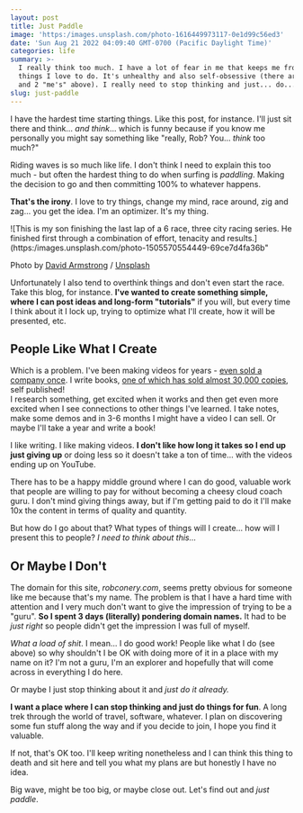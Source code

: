 ```yaml
---
layout: post
title: Just Paddle
image: 'https:/images.unsplash.com/photo-1616449973117-0e1d99c56ed3'
date: 'Sun Aug 21 2022 04:09:40 GMT-0700 (Pacific Daylight Time)'
categories: life
summary: >-
  I really think too much. I have a lot of fear in me that keeps me from doing
  things I love to do. It's unhealthy and also self-obsessive (there are 3 "I's"
  and 2 "me's" above). I really need to stop thinking and just... do...
slug: just-paddle
---
```


I have the hardest time starting things. Like this post, for instance. I'll just sit there and think... _and think_... which is funny because if you know me personally you might say something like "really, Rob? You... _think_ too much?"

Riding waves is so much like life. I don't think I need to explain this too much - but often the hardest thing to do when surfing is _paddling_. Making the decision to go and then committing 100% to whatever happens. 

**That's the irony**. I love to try things, change my mind, race around, zig and zag... you get the idea. I'm an optimizer. It's my thing.

![This is my son finishing the last lap of a 6 race, three city racing series.  He finished first through a combination of effort, tenacity and results.](https:/images.unsplash.com/photo-1505570554449-69ce7d4fa36b"

Photo by [David Armstrong](https://unsplash.com/@armstrong99?utm%5Fsource=ghost&utm%5Fmedium=referral&utm%5Fcampaign=api-credit) / [Unsplash](https://unsplash.com/?utm%5Fsource=ghost&utm%5Fmedium=referral&utm%5Fcampaign=api-credit)

Unfortunately I also tend to overthink things and don't even start the race. Take this blog, for instance. **I've wanted to create something simple, where I can post ideas and long-form "tutorials"** if you will, but every time I think about it I lock up, trying to optimize what I'll create, how it will be presented, etc.

## People Like What I Create

Which is a problem. I've been making videos for years - [even sold a company once](https://www.google.com/url?sa=t&rct=j&q=&esrc=s&source=web&cd=&cad=rja&uact=8&ved=2ahUKEwja0qax0Nb5AhX7HTQIHSljA10QFnoECAgQAQ&url=https%3A%2F%2Fwww.crunchbase.com%2Forganization%2Ftekpub&usg=AOvVaw2jyToKdVO1oOYh4moi5lhX). I write books, [one of which has sold almost 30,000 copies](//products/the-imposters-handbook/), self published!  
I research something, get excited when it works and then get even more excited when I see connections to other things I've learned. I take notes, make some demos and in 3-6 months I might have a video I can sell. Or maybe I'll take a year and write a book!

I like writing. I like making videos. **I don't like how long it takes so I end up just giving up** or doing less so it doesn't take a ton of time... with the videos ending up on YouTube.

There has to be a happy middle ground where I can do good, valuable work that people are willing to pay for without becoming a cheesy cloud coach guru. I don't mind giving things away, but if I'm getting paid to do it I'll make 10x the content in terms of quality and quantity.

But how do I go about that? What types of things will I create... how will I present this to people? _I need to think about this..._

## Or Maybe I Don't

The domain for this site, _robconery.com_, seems pretty obvious for someone like me because that's my name. The problem is that I have a hard time with attention and I very much don't want to give the impression of trying to be a "guru". **So I spent 3 days (literally) pondering domain names.** It had to be _just right_ so people didn't get the impression I was full of myself.

_What a load of shit_. I mean... I do good work! People like what I do (see above) so why shouldn't I be OK with doing more of it in a place with my name on it? I'm not a guru, I'm an explorer and hopefully that will come across in everything I do here.

Or maybe I just stop thinking about it and _just do it already._

**I want a place where I can stop thinking and just do things for fun**. A long trek through the world of travel, software, whatever. I plan on discovering some fun stuff along the way and if you decide to join, I hope you find it valuable.

If not, that's OK too. I'll keep writing nonetheless and I can think this thing to death and sit here and tell you what my plans are but honestly I have no idea.

Big wave, might be too big, or maybe close out. Let's find out and _just paddle_.
